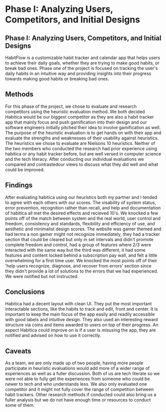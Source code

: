 # Phase I: Analyzing Users, Competitors, and Initial Designs

## Phase I: Analyzing Users, Competitors, and Initial Designs

HabitFlow is a customizable habit tracker and calendar app that helps users to achieve their daily goals, whether they are trying to make good habits, or break bad ones.  Phase one of the project is focused on tracking the user's daily habits in an intuitive way and providing insights into their progress towards making good habits or breaking bad ones.

## Methods

For this phase of the project, we chose to evaluate and research competitors using the heuristic evaluation method. We both decided Habitica would be our biggest competitor as they are also a habit tracker app that mainly focus and push gamification into their design and our software engineers initially pitched their idea to involve gamification as well. The purpose of the heuristic evaluation is to get hands on with their app and evaluate the strengths and weaknesses of their usability against heuristics. The heuristics we chose to evaluate are Nielsons 10 heuristics. Neither of the two members who conducted the research had prior experience using habitica or any habit tracker before, but are well versed in computer science and the tech literacy. After conducting our individual evaluations we compared and contrastedour views to discuss what they did well and what could be improved.

## Findings

After evaluating habitica using our heuristics both my partner and I tended to agree with each others with our scores. The visability of system status, error prevention, recognition rather than recall, and help and documentation of habitica all met the desired effects and recieved 10's. We knocked a few points off of the match between system and the real world, user control and freedom, consistency and standards, flexibility and efficiency of use, and aesthetic and minimalist design scores. The website was gamer themed and had terms a non gamer might not recognize immediately, they had a tracker section that could be cleared but only in set intervals and didn't promote complete freedom and control, had a group of features where 2/3 were interacted with the same way but the third was different, it had some features and content locked behind a subscription pay wall, and felt a little overwhelming for a first time user. We knocked the most points off of their 'help users recognize, diagnose, and recover from errors' section since they didn't provide a lot of solutions to the errors that we had experienced. We were notified but not instructed. 

## Conclusions

Habitica had a decent layout with clean UI. They put the most important interactable sections, like the habits to track and edit, front and center. It is important to keep the main focus of the app easily and readily accessible with good labels and intuitive design. They also used an interesting reward structure via coins and items awarded to users on top of their progress. An aspect Habitica could improve on is if a user is misusing the app, they are notified and advised on how to use it correctly.

## Caveats

As a team, we are only made up of two people, having more people participate in heuristic evaluations would add more of a wider range of experiences as well as a fuller discussion. Both of us are tech literate so we were not able to fully get the experiences from someone who could be newer to tech and who understands less. We also only evaluated one competitor and it might not fully cover the range of competition between habit trackers. Other research methods if conducted could also bring us a fuller analysis but we do not have enough time or resources to conduct some of them. 
